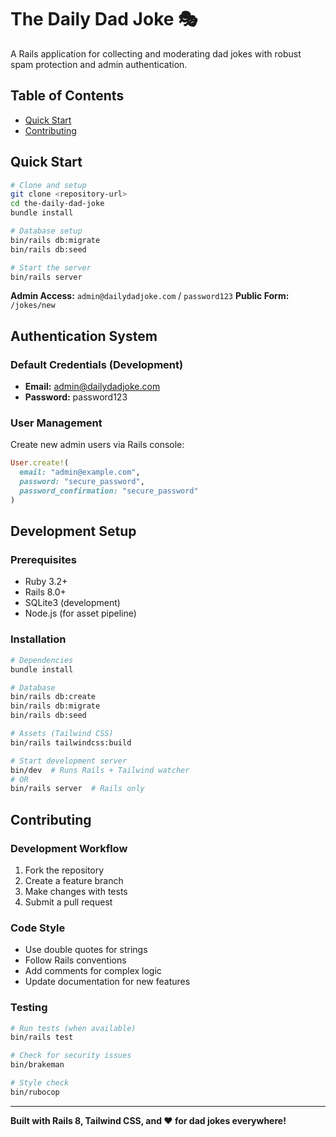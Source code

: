 # The Daily Dad Joke 🎭

A Rails application for collecting and moderating dad jokes with robust spam protection and admin authentication.

## Table of Contents

- [Quick Start](#quick-start)
- [Contributing](#contributing)

## Quick Start

```bash
# Clone and setup
git clone <repository-url>
cd the-daily-dad-joke
bundle install

# Database setup
bin/rails db:migrate
bin/rails db:seed

# Start the server
bin/rails server
```

**Admin Access:** `admin@dailydadjoke.com` / `password123`
**Public Form:** `/jokes/new`

## Authentication System

### Default Credentials (Development)
- **Email:** admin@dailydadjoke.com
- **Password:** password123

### User Management

Create new admin users via Rails console:
```ruby
User.create!(
  email: "admin@example.com",
  password: "secure_password",
  password_confirmation: "secure_password"
)
```

## Development Setup

### Prerequisites
- Ruby 3.2+
- Rails 8.0+
- SQLite3 (development)
- Node.js (for asset pipeline)

### Installation
```bash
# Dependencies
bundle install

# Database
bin/rails db:create
bin/rails db:migrate
bin/rails db:seed

# Assets (Tailwind CSS)
bin/rails tailwindcss:build

# Start development server
bin/dev  # Runs Rails + Tailwind watcher
# OR
bin/rails server  # Rails only
```

## Contributing

### Development Workflow
1. Fork the repository
2. Create a feature branch
3. Make changes with tests
4. Submit a pull request

### Code Style
- Use double quotes for strings
- Follow Rails conventions
- Add comments for complex logic
- Update documentation for new features

### Testing
```bash
# Run tests (when available)
bin/rails test

# Check for security issues
bin/brakeman

# Style check
bin/rubocop
```

---

**Built with Rails 8, Tailwind CSS, and ❤️ for dad jokes everywhere!**
